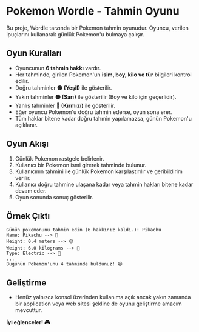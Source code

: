 # Pokemon Wordle - Tahmin Oyunu

Bu proje, Wordle tarzında bir Pokemon tahmin oyunudur. Oyuncu, verilen ipuçlarını kullanarak günlük Pokemon'u bulmaya çalışır.

## Oyun Kuralları
- Oyuncunun **6 tahmin hakkı** vardır.
- Her tahminde, girilen Pokemon'un **isim, boy, kilo ve tür** bilgileri kontrol edilir.
- Doğru tahminler **🟢 (Yeşil)** ile gösterilir.
- Yakın tahminler **🟡 (Sarı)** ile gösterilir (Boy ve kilo için geçerlidir).
- Yanlış tahminler **🔴 (Kırmızı)** ile gösterilir.
- Eğer oyuncu Pokemon'u doğru tahmin ederse, oyun sona erer.
- Tüm haklar bitene kadar doğru tahmin yapılamazsa, günün Pokemon'u açıklanır.

## Oyun Akışı
1. Günlük Pokemon rastgele belirlenir.
2. Kullanıcı bir Pokemon ismi girerek tahminde bulunur.
3. Kullanıcının tahmini ile günlük Pokemon karşılaştırılır ve geribildirim verilir.
4. Kullanıcı doğru tahmine ulaşana kadar veya tahmin hakları bitene kadar devam eder.
5. Oyun sonunda sonuç gösterilir.

## Örnek Çıktı
```
Günün pokemonunu tahmin edin (6 hakkınız kaldı.): Pikachu
Name: Pikachu --> 🔴
Height: 0.4 meters --> 🟡
Weight: 6.0 kilograms --> 🔴
Type: Electric --> 🔴
...
Bugünün Pokemon'unu 4 tahminde buldunuz! 😄
```

## Geliştirme
- Henüz yalnızca konsol üzerinden kullanıma açık ancak yakın zamanda bir application veya web sitesi şekline de oyunu geliştirme amacım mevcuttur.

**İyi eğlenceler! 🎮**

